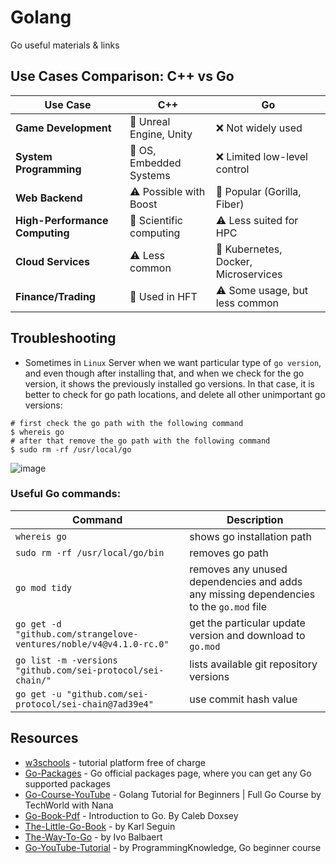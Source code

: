 # Golang 
Go useful materials &amp; links

## Use Cases Comparison: C++ vs Go

| Use Case                | C++                         | Go                          |
|-------------------------|---------------------------|----------------------------|
| **Game Development**    | 🎯 Unreal Engine, Unity   | ❌ Not widely used         |
| **System Programming**  | 🎯 OS, Embedded Systems   | ❌ Limited low-level control |
| **Web Backend**        | ⚠️ Possible with Boost    | 🎯 Popular (Gorilla, Fiber) |
| **High-Performance Computing** | 🎯 Scientific computing | ⚠️ Less suited for HPC |
| **Cloud Services**      | ⚠️ Less common            | 🎯 Kubernetes, Docker, Microservices |
| **Finance/Trading**     | 🎯 Used in HFT            | ⚠️ Some usage, but less common |

## Troubleshooting

- Sometimes in `Linux` Server when we want particular type of `go version`, and even though after installing that, and when we check for the go version, it shows the previously installed go versions. In that case, it is better to check for go path locations, and delete all other unimportant go versions:

```
# first check the go path with the following command
$ whereis go
# after that remove the go path with the following command
$ sudo rm -rf /usr/local/go
```

![image](https://github.com/afa-farkhod/Go-Study/assets/24220136/6ac2ec90-6bb1-47b9-9308-dea0ba1fcf7a)

### Useful Go commands:

| Command | Description |
| --- | --- |
| `whereis go` | shows go installation path |
| `sudo rm -rf /usr/local/go/bin` | removes go path |
| `go mod tidy` | removes any unused dependencies and adds any missing dependencies to the `go.mod` file |
| `go get -d "github.com/strangelove-ventures/noble/v4@v4.1.0-rc.0"` | get the particular update version and download to `go.mod` |
| `go list -m -versions "github.com/sei-protocol/sei-chain/"` | lists available git repository versions |
| `go get -u "github.com/sei-protocol/sei-chain@7ad39e4"` | use commit hash value |

## Resources

- [w3schools](https://www.w3schools.com/java/default.asp) - tutorial platform free of charge
- [Go-Packages](https://pkg.go.dev/) - Go official packages page, where you can get any Go supported packages
- [Go-Course-YouTube](https://www.youtube.com/watch?v=yyUHQIec83I) - Golang Tutorial for Beginners | Full Go Course by TechWorld with Nana
- [Go-Book-Pdf](https://www.golang-book.com/public/pdf/gobook.pdf) - Introduction to Go. By Caleb Doxsey
- [The-Little-Go-Book](https://www.openmymind.net/assets/go/go.pdf) - by Karl Seguin
- [The-Way-To-Go](https://dn790004.ca.archive.org/0/items/TheWayToGo/The_Way_To_Go.pdf) - by Ivo Balbaert
- [Go-YouTube-Tutorial](https://www.youtube.com/watch?v=3iuoQkQOx2w&list=PLS1QulWo1RIaRoN4vQQCYHWDuubEU8Vij) - by ProgrammingKnowledge, Go beginner course

